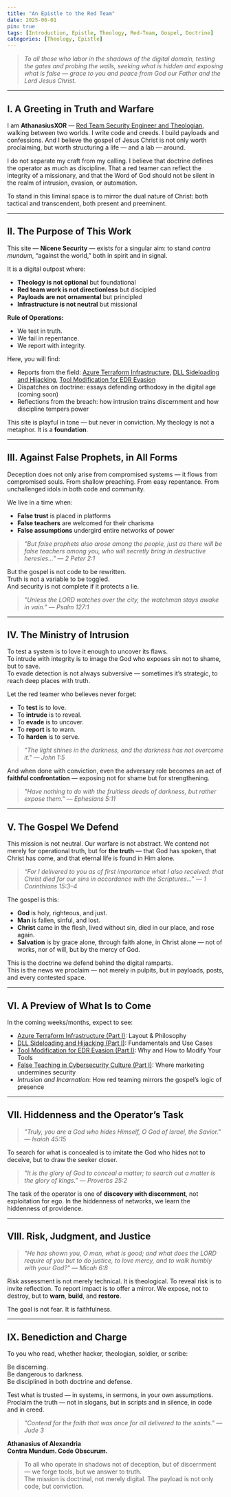 ```yaml
---
title: "An Epistle to the Red Team"
date: 2025-06-01
pin: true
tags: [Introduction, Epistle, Theology, Red-Team, Gospel, Doctrine]
categories: [Theology, Epistle]
---
```


> *To all those who labor in the shadows of the digital domain, testing the gates and probing the walls, seeking what is hidden and exposing what is false — grace to you and peace from God our Father and the Lord Jesus Christ.*

---

## I. A Greeting in Truth and Warfare

I am **AthanasiusXOR** — [Red Team Security Engineer and Theologian](https://www.nicenesecurity.com/About), walking between two worlds. I write code and creeds. I build payloads and confessions. And I believe the gospel of Jesus Christ is not only worth proclaiming, but worth structuring a life — and a lab — around.

I do not separate my craft from my calling. I believe that doctrine defines the operator as much as discipline. That a red teamer can reflect the integrity of a missionary, and that the Word of God should not be silent in the realm of intrusion, evasion, or automation.

To stand in this liminal space is to mirror the dual nature of Christ: both tactical and transcendent, both present and preeminent.

---

## II. The Purpose of This Work

This site — **Nicene Security** — exists for a singular aim: to stand *contra mundum*, “against the world,” both in spirit and in signal.

It is a digital outpost where:

- **Theology is not optional** but foundational  
- **Red team work is not directionless** but discipled  
- **Payloads are not ornamental** but principled  
- **Infrastructure is not neutral** but missional  

**Rule of Operations:**

- We test in truth.  
- We fail in repentance.  
- We report with integrity.

Here, you will find:

- Reports from the field: [Azure Terraform Infrastructure](#), [DLL Sideloading and Hijacking](#), [Tool Modification for EDR Evasion](#)
- Dispatches on doctrine: essays defending orthodoxy in the digital age (coming soon)
- Reflections from the breach: how intrusion trains discernment and how discipline tempers power

This site is playful in tone — but never in conviction. My theology is not a metaphor. It is a **foundation**.

---

## III. Against False Prophets, in All Forms

Deception does not only arise from compromised systems — it flows from compromised souls. From shallow preaching. From easy repentance. From unchallenged idols in both code and community.

We live in a time when:

- **False trust** is placed in platforms  
- **False teachers** are welcomed for their charisma  
- **False assumptions** undergird entire networks of power  

> *"But false prophets also arose among the people, just as there will be false teachers among you, who will secretly bring in destructive heresies..." — 2 Peter 2:1*

But the gospel is not code to be rewritten.  
Truth is not a variable to be toggled.  
And security is not complete if it protects a lie.

> *"Unless the LORD watches over the city, the watchman stays awake in vain." — Psalm 127:1*

---

## IV. The Ministry of Intrusion

To test a system is to love it enough to uncover its flaws.  
To intrude with integrity is to image the God who exposes sin not to shame, but to save.  
To evade detection is not always subversive — sometimes it’s strategic, to reach deep places with truth.

Let the red teamer who believes never forget:

- To **test** is to love.  
- To **intrude** is to reveal.  
- To **evade** is to uncover.  
- To **report** is to warn.  
- To **harden** is to serve.  

> *"The light shines in the darkness, and the darkness has not overcome it." — John 1:5*

And when done with conviction, even the adversary role becomes an act of **faithful confrontation** — exposing not for shame but for strengthening.

> *"Have nothing to do with the fruitless deeds of darkness, but rather expose them." — Ephesians 5:11*

---

## V. The Gospel We Defend

This mission is not neutral. Our warfare is not abstract. We contend not merely for operational truth, but for **the truth** — that God has spoken, that Christ has come, and that eternal life is found in Him alone.

> *“For I delivered to you as of first importance what I also received: that Christ died for our sins in accordance with the Scriptures..." — 1 Corinthians 15:3–4*

The gospel is this:

- **God** is holy, righteous, and just.  
- **Man** is fallen, sinful, and lost.  
- **Christ** came in the flesh, lived without sin, died in our place, and rose again.  
- **Salvation** is by grace alone, through faith alone, in Christ alone — not of works, nor of will, but by the mercy of God.  

This is the doctrine we defend behind the digital ramparts.  
This is the news we proclaim — not merely in pulpits, but in payloads, posts, and every contested space.

---

## VI. A Preview of What Is to Come

In the coming weeks/months, expect to see:

- [Azure Terraform Infrastructure (Part I)](#): Layout & Philosophy  
- [DLL Sideloading and Hijacking (Part I)](#): Fundamentals and Use Cases  
- [Tool Modification for EDR Evasion (Part I)](#): Why and How to Modify Your Tools  
- [False Teaching in Cybersecurity Culture (Part I)](#): Where marketing undermines security  
- *Intrusion and Incarnation*: How red teaming mirrors the gospel’s logic of presence

---

## VII. Hiddenness and the Operator’s Task

> *"Truly, you are a God who hides Himself, O God of Israel, the Savior." — Isaiah 45:15*

To search for what is concealed is to imitate the God who hides not to deceive, but to draw the seeker closer.

> *"It is the glory of God to conceal a matter; to search out a matter is the glory of kings." — Proverbs 25:2*

The task of the operator is one of **discovery with discernment**, not exploitation for ego. In the hiddenness of networks, we learn the hiddenness of providence.

---

## VIII. Risk, Judgment, and Justice

> *"He has shown you, O man, what is good; and what does the LORD require of you but to do justice, to love mercy, and to walk humbly with your God?" — Micah 6:8*

Risk assessment is not merely technical. It is theological. To reveal risk is to invite reflection. To report impact is to offer a mirror. We expose, not to destroy, but to **warn**, **build**, and **restore**.

The goal is not fear. It is faithfulness.

---

## IX. Benediction and Charge

To you who read, whether hacker, theologian, soldier, or scribe:

Be discerning.  
Be dangerous to darkness.  
Be disciplined in both doctrine and defense.  

Test what is trusted — in systems, in sermons, in your own assumptions.  
Proclaim the truth — not in slogans, but in scripts and in silence, in code and in creed.

> *"Contend for the faith that was once for all delivered to the saints." — Jude 3*


**Athanasius of Alexandria**  
**Contra Mundum. Code Obscurum.**

> To all who operate in shadows not of deception, but of discernment — we forge tools, but we answer to truth.  
The mission is doctrinal, not merely digital. The payload is not only code, but conviction.  
